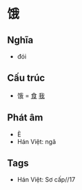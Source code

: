# 饿

## Nghĩa

* đói

## Cấu trúc
* 饿 = [食](食.md) [我](我.md)

## Phát âm

* È
* Hán Việt: ngã

## Tags
* Hán Việt: Sơ cấp//17

<script>window.HANZI_FIELD='饿';</script>
